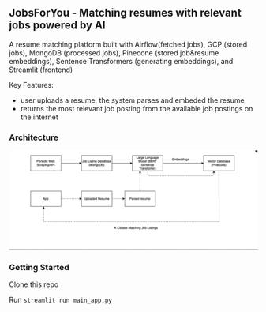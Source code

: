 ## JobsForYou - Matching resumes with relevant jobs powered by AI

A resume matching platform built with Airflow(fetched jobs), GCP (stored jobs), MongoDB (processed jobs), Pinecone (stored job&resume embeddings), Sentence Transformers (generating embeddings), and Streamlit (frontend)

Key Features:

- user uploads a resume, the system parses and embeded the resume
- returns the most relevant job posting from the available job postings on the internet

### Architecture

<img src="/assets/architecture.png" alt="Alt Text" width="1500"/>

### Getting Started

Clone this repo

Run `streamlit run main_app.py`
